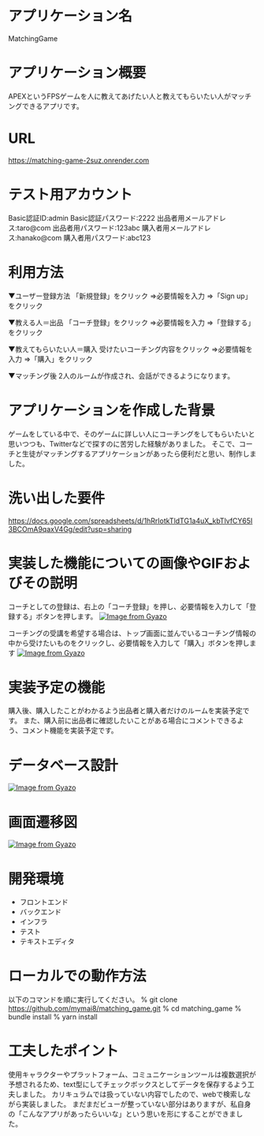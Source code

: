 # アプリケーション名
MatchingGame


# アプリケーション概要
APEXというFPSゲームを人に教えてあげたい人と教えてもらいたい人がマッチングできるアプリです。


# URL
https://matching-game-2suz.onrender.com


# テスト用アカウント
Basic認証ID:admin
Basic認証パスワード:2222
出品者用メールアドレス:taro@com
出品者用パスワード:123abc
購入者用メールアドレス:hanako@com
購入者用パスワード:abc123


# 利用方法
▼ユーザー登録方法
「新規登録」をクリック
⇒必要情報を入力
⇒「Sign up」をクリック

▼教える人＝出品
「コーチ登録」をクリック
⇒必要情報を入力
⇒「登録する」をクリック

▼教えてもらいたい人＝購入
受けたいコーチング内容をクリック
⇒必要情報を入力
⇒「購入」をクリック

▼マッチング後
2人のルームが作成され、会話ができるようになります。


# アプリケーションを作成した背景
ゲームをしている中で、そのゲームに詳しい人にコーチングをしてもらいたいと思いつつも、Twitterなどで探すのに苦労した経験がありました。
そこで、コーチと生徒がマッチングするアプリケーションがあったら便利だと思い、制作しました。


# 洗い出した要件
https://docs.google.com/spreadsheets/d/1hRrlotkTldTG1a4uX_kbTlvfCY65I3BCOmA9qaxV4Gg/edit?usp=sharing


# 実装した機能についての画像やGIFおよびその説明
コーチとしての登録は、右上の「コーチ登録」を押し、必要情報を入力して「登録する」ボタンを押します。
[![Image from Gyazo](https://i.gyazo.com/c5f39ecbec5992cb797c4bbf7b63c219.gif)](https://gyazo.com/c5f39ecbec5992cb797c4bbf7b63c219)

コーチングの受講を希望する場合は、トップ画面に並んでいるコーチング情報の中から受けたいものをクリックし、必要情報を入力して「購入」ボタンを押します
[![Image from Gyazo](https://i.gyazo.com/9f171b39f285cbada2c1a831f8abebbd.gif)](https://gyazo.com/9f171b39f285cbada2c1a831f8abebbd)


# 実装予定の機能
購入後、購入したことがわかるよう出品者と購入者だけのルームを実装予定です。
また、購入前に出品者に確認したいことがある場合にコメントできるよう、コメント機能を実装予定です。

# データベース設計
[![Image from Gyazo](https://i.gyazo.com/47377ff139815794a87290410f6038b8.png)](https://gyazo.com/47377ff139815794a87290410f6038b8)


# 画面遷移図
[![Image from Gyazo](https://i.gyazo.com/57d53684ba316f95c1d3042134a0f65e.png)](https://gyazo.com/57d53684ba316f95c1d3042134a0f65e)


# 開発環境
* フロントエンド
* バックエンド
* インフラ
* テスト
* テキストエディタ


# ローカルでの動作方法
以下のコマンドを順に実行してください。
% git clone https://github.com/mymai8/matching_game.git
% cd matching_game
% bundle install
% yarn install


# 工夫したポイント
使用キャラクターやプラットフォーム、コミュニケーションツールは複数選択が予想されるため、text型にしてチェックボックスとしてデータを保存するよう工夫しました。
カリキュラムでは扱っていない内容でしたので、webで検索しながら実装しました。
まだまだビューが整っていない部分はありますが、私自身の「こんなアプリがあったらいいな」という思いを形にすることができました。
